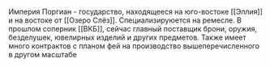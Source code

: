 Империя Поргиан - государство, находящееся на юго-востоке [[Эллия]] и на востоке от [[Озеро Слёз]]. Cпециализируюется на ремесле. В прошлом соперник [[ВКБ]], сейчас главный поставщик брони, оружия, безделушек, ювелирных изделий и других предметов. Также имеет много контрактов с планом фей на производство вышеперечисленного в другом масштабе